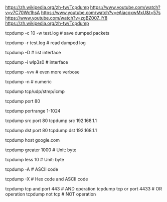 https://zh.wikipedia.org/zh-tw/Tcpdump
https://www.youtube.com/watch?v=v7C70Wc1hsA
https://www.youtube.com/watch?v=eAiacqxwMxU&t=57s
https://www.youtube.com/watch?v=zgBZ007_lY8
https://zh.wikipedia.org/zh-tw/Tcpdump

tcpdump -c 10 -w test.log # save dumped packets

tcpdump -r test.log # read dumped log

tcpdump -D # list interface

tcpdump -i wlp3s0 # interface

tcpdump -vvv # even more verbose

tcpdump -n # numeric

tcpdump tcp/udp/stmp/icmp

tcpdump port 80

tcpdump portrange 1-1024

tcpdump src port 80
tcpdump src 192.168.1.1

tcpdump dst port 80
tcpdump dst 192.168.1.1

tcpdump host google.com

tcpdump greater 1000 # Unit: byte

tcpdump less 10 # Unit: byte

tcpdump -A # ASCII code

tcpdump -X # Hex code and ASCII code

tcpdump tcp and port 443 # AND operation
tcpdump tcp or port 4433 # OR operation
tcpdump not tcp # NOT operation
